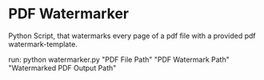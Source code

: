 # PDF Watermarker

Python Script, that watermarks every page of a pdf file with a provided pdf watermark-template.

run:
python watermarker.py "PDF File Path" "PDF Watermark Path" "Watermarked PDF Output Path"
